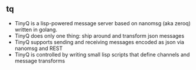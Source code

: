 tq
--

- TinyQ is a lisp-powered message server based on nanomsg (aka zeroq) written in golang.
- TinyQ does only one thing: ship around and transform json messages
- TinyQ supports sending and receiving messages encoded as json via nanomsg and REST
- TinyQ is controlled by writing small lisp scripts that define channels and message transforms
